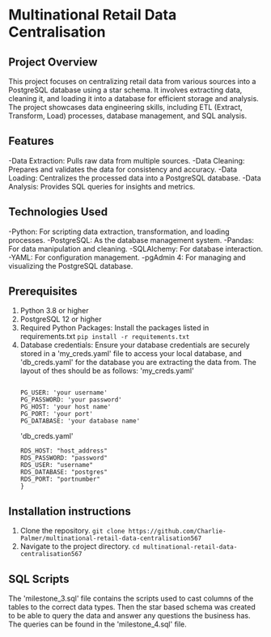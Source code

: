 
# Multinational Retail Data Centralisation

## Project Overview
This project focuses on centralizing retail data from various sources into a PostgreSQL database using a star schema. It involves extracting data, cleaning it, and loading it into a database for efficient storage and analysis. The project showcases data engineering skills, including ETL (Extract, Transform, Load) processes, database management, and SQL analysis.

## Features
-Data Extraction: Pulls raw data from multiple sources.
-Data Cleaning: Prepares and validates the data for consistency and accuracy.
-Data Loading: Centralizes the processed data into a PostgreSQL database.
-Data Analysis: Provides SQL queries for insights and metrics.

## Technologies Used
-Python: For scripting data extraction, transformation, and loading processes.
-PostgreSQL: As the database management system.
-Pandas: For data manipulation and cleaning.
-SQLAlchemy: For database interaction.
-YAML: For configuration management.
-pgAdmin 4: For managing and visualizing the PostgreSQL database.

## Prerequisites
1. Python 3.8 or higher
2. PostgreSQL 12 or higher
3. Required Python Packages: Install the packages listed in requirements.txt
   `pip install -r requitements.txt`
4. Database credentials: Ensure your database credentials are securely stored in a 'my_creds.yaml' file to access your local database, and 'db_creds.yaml' for the database you are extracting the data from.
   The layout of thes should be as follows:
   'my_creds.yaml'
   ```
   
   PG_USER: 'your username'
   PG_PASSWORD: 'your password'
   PG_HOST: 'your host name'
   PG_PORT: 'your port'
   PG_DATABASE: 'your database name'
   ```
   'db_creds.yaml'
   ```
   RDS_HOST: "host_address"
   RDS_PASSWORD: "password"
   RDS_USER: "username"
   RDS_DATABASE: "postgres"
   RDS_PORT: "portnumber"
   }
   ```
   
## Installation instructions
1. Clone the repository.
  `git clone https://github.com/Charlie-Palmer/multinational-retail-data-centralisation567`
2. Navigate to the project directory.
  `cd multinational-retail-data-centralisation567`
 
## SQL Scripts
The 'milestone_3.sql' file contains the scripts used to cast columns of the tables to the correct data types. Then the star based schema was created to be able to query the data and answer any questions the business has.
The queries can be found in the 'milestone_4.sql' file.


